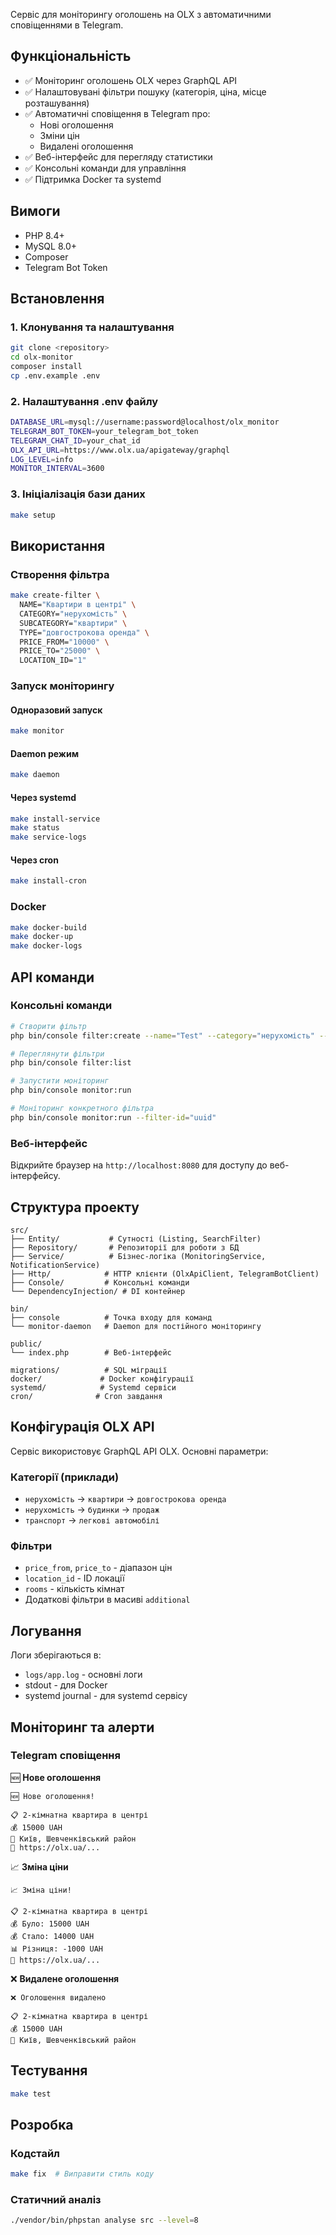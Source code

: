 Сервіс для моніторингу оголошень на OLX з автоматичними сповіщеннями в Telegram.

## Функціональність

- ✅ Моніторинг оголошень OLX через GraphQL API
- ✅ Налаштовувані фільтри пошуку (категорія, ціна, місце розташування)
- ✅ Автоматичні сповіщення в Telegram про:
    - Нові оголошення
    - Зміни цін
    - Видалені оголошення
- ✅ Веб-інтерфейс для перегляду статистики
- ✅ Консольні команди для управління
- ✅ Підтримка Docker та systemd

## Вимоги

- PHP 8.4+
- MySQL 8.0+
- Composer
- Telegram Bot Token

## Встановлення

### 1. Клонування та налаштування

```bash
git clone <repository>
cd olx-monitor
composer install
cp .env.example .env
```

### 2. Налаштування .env файлу

```bash
DATABASE_URL=mysql://username:password@localhost/olx_monitor
TELEGRAM_BOT_TOKEN=your_telegram_bot_token
TELEGRAM_CHAT_ID=your_chat_id
OLX_API_URL=https://www.olx.ua/apigateway/graphql
LOG_LEVEL=info
MONITOR_INTERVAL=3600
```

### 3. Ініціалізація бази даних

```bash
make setup
```

## Використання

### Створення фільтра

```bash
make create-filter \
  NAME="Квартири в центрі" \
  CATEGORY="нерухомість" \
  SUBCATEGORY="квартири" \
  TYPE="довгострокова оренда" \
  PRICE_FROM="10000" \
  PRICE_TO="25000" \
  LOCATION_ID="1"
```

### Запуск моніторингу

#### Одноразовий запуск
```bash
make monitor
```

#### Daemon режим
```bash
make daemon
```

#### Через systemd
```bash
make install-service
make status
make service-logs
```

#### Через cron
```bash
make install-cron
```

### Docker

```bash
make docker-build
make docker-up
make docker-logs
```

## API команди

### Консольні команди

```bash
# Створити фільтр
php bin/console filter:create --name="Test" --category="нерухомість" --subcategory="квартири" --type="оренда"

# Переглянути фільтри
php bin/console filter:list

# Запустити моніторинг
php bin/console monitor:run

# Моніторинг конкретного фільтра
php bin/console monitor:run --filter-id="uuid"
```

### Веб-інтерфейс

Відкрийте браузер на `http://localhost:8080` для доступу до веб-інтерфейсу.

## Структура проекту

```
src/
├── Entity/           # Сутності (Listing, SearchFilter)
├── Repository/       # Репозиторії для роботи з БД
├── Service/          # Бізнес-логіка (MonitoringService, NotificationService)
├── Http/            # HTTP клієнти (OlxApiClient, TelegramBotClient)
├── Console/         # Консольні команди
└── DependencyInjection/ # DI контейнер

bin/
├── console          # Точка входу для команд
└── monitor-daemon   # Daemon для постійного моніторингу

public/
└── index.php        # Веб-інтерфейс

migrations/          # SQL міграції
docker/             # Docker конфігурації
systemd/            # Systemd сервіси
cron/              # Cron завдання
```

## Конфігурація OLX API

Сервіс використовує GraphQL API OLX. Основні параметри:

### Категорії (приклади)
- `нерухомість` → `квартири` → `довгострокова оренда`
- `нерухомість` → `будинки` → `продаж`
- `транспорт` → `легкові автомобілі`

### Фільтри
- `price_from`, `price_to` - діапазон цін
- `location_id` - ID локації
- `rooms` - кількість кімнат
- Додаткові фільтри в масиві `additional`

## Логування

Логи зберігаються в:
- `logs/app.log` - основні логи
- stdout - для Docker
- systemd journal - для systemd сервісу

## Моніторинг та алерти

### Telegram сповіщення

🆕 **Нове оголошення**
```
🆕 Нове оголошення!

📋 2-кімнатна квартира в центрі
💰 15000 UAH
📍 Київ, Шевченківський район
🔗 https://olx.ua/...
```

📈 **Зміна ціни**
```
📈 Зміна ціни!

📋 2-кімнатна квартира в центрі
💰 Було: 15000 UAH
💰 Стало: 14000 UAH
📊 Різниця: -1000 UAH
🔗 https://olx.ua/...
```

❌ **Видалене оголошення**
```
❌ Оголошення видалено

📋 2-кімнатна квартира в центрі
💰 15000 UAH
📍 Київ, Шевченківський район
```

## Тестування

```bash
make test
```

## Розробка

### Кодстайл
```bash
make fix  # Виправити стиль коду
```

### Статичний аналіз
```bash
./vendor/bin/phpstan analyse src --level=8
```
